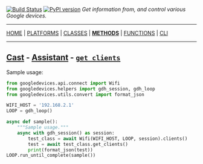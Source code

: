 [![Build Status][travis_status]][travis] [![PyPI version][pypi_badge]][pypi] _Get information from, and control various Google devices._

***

[HOME][home] | [PLATFORMS][platforms] | [CLASSES][classes] | [**METHODS**][methods] | [FUNCTIONS][functions] | [CLI][cli]

***

## [Cast](https://ludeeus.github.io/googledevices/platforms#wifi) - [Assistant](https://ludeeus.github.io/googledevices/classes/wifi/clients) - [`get_clients`](https://ludeeus.github.io/googledevices/methods/wifi/clients/get_clients)

Sample usage:

```python
from googledevices.api.connect import Wifi
from googledevices.helpers import gdh_session, gdh_loop
from googledevices.utils.convert import format_json

WIFI_HOST = '192.168.2.1'
LOOP = gdh_loop()

async def sample():
    """Sample usage."""
    async with gdh_session() as session:
        test_class = await Wifi(WIFI_HOST, LOOP, session).clients()
        test = await test_class.get_clients()
        print(format_json(test))
LOOP.run_until_complete(sample())
```

<!-- menu -->
[travis]: https://travis-ci.com/ludeeus/googledevices
[travis_status]: https://travis-ci.com/ludeeus/googledevices.svg?branch=master
[pypi]:https://pypi.org/project/googledevices/
[pypi_badge]: https://badge.fury.io/py/googledevices.svg
[home]: https://ludeeus.github.io/googledevices
[platforms]: https://ludeeus.github.io/googledevices/platforms
[classes]: https://ludeeus.github.io/googledevices/classes
[methods]: https://ludeeus.github.io/googledevices/methods
[functions]: https://ludeeus.github.io/googledevices/functions
[cli]: https://ludeeus.github.io/googledevices/cli